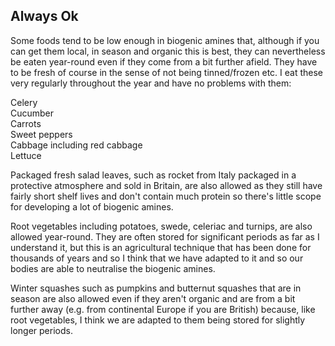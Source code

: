 ## Always Ok

Some foods tend to be low enough in biogenic amines that, although if you can get them local, in season and organic this is best, they can nevertheless be eaten year-round even if they come from a bit further afield. They have to be fresh of course in the sense of not being tinned/frozen etc. I eat these very regularly throughout the year and have no problems with them:

Celery  
Cucumber  
Carrots  
Sweet peppers  
Cabbage including red cabbage  
Lettuce  

Packaged fresh salad leaves, such as rocket from Italy packaged in a protective atmosphere and sold in Britain, are also allowed as they still have fairly short shelf lives and don't contain much protein so there's little scope for developing a lot of biogenic amines.

Root vegetables including potatoes, swede, celeriac and turnips, are also allowed year-round. They are often stored for significant periods as far as I understand it, but this is an agricultural technique that has been done for thousands of years and so I think that we have adapted to it and so our bodies are able to neutralise the biogenic amines.

Winter squashes such as pumpkins and butternut squashes that are in season are also allowed even if they aren't organic and are from a bit further away (e.g. from continental Europe if you are British) because, like root vegetables, I think we are adapted to them being stored for slightly longer periods.


